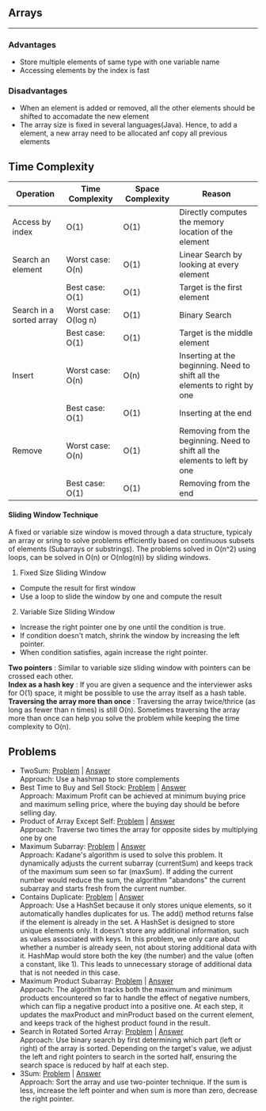 ## Arrays
---
### Advantages
- Store multiple elements of same type with one variable name
- Accessing elements by the index is fast

### Disadvantages
- When an element is added or removed, all the other elements should be shifted to accomadate the new element
- The array size is fixed in several languages(Java). Hence, to add a element, a new array need to be allocated anf copy all previous elements

## Time Complexity

| Operation                | Time Complexity      | Space Complexity | Reason                                                                     |
|--------------------------|----------------------|------------------|----------------------------------------------------------------------------|
| Access by index          | O(1)                 | O(1)             | Directly computes the memory location of the element                       |
| Search an element        | Worst case: O(n)     | O(1)             | Linear Search by looking at every element                                  |
|                          | Best case:  O(1)     | O(1)             | Target is the first element                                                | 
| Search in a sorted array | Worst case: O(log n) | O(1)             | Binary Search                                                              |
|                          | Best case:  O(1)     | O(1)             | Target is the middle element                                               | 
| Insert                   | Worst case: O(n)     | O(n)             | Inserting at the beginning. Need to shift all the elements to right by one |
|                          | Best case:  O(1)     | O(1)             | Inserting at the end                                                       |
| Remove                   | Worst case: O(n)     | O(1)             | Removing from the beginning. Need to shift all the elements to left by one |
|                          | Best case:  O(1)     | O(1)             | Removing from the end                                                      |

#### Sliding Window Technique

A fixed or variable size window is moved through a data structure, typicaly an array or sring to solve problems efficiently based on continuous subsets of elements (Subarrays or substrings).
The problems solved in O(n^2) using loops, can be solved in O(n) or O(nlog(n)) by sliding windows.

1) Fixed Size Sliding Window
  - Compute the result for first window
  - Use a loop to slide the window by one and compute the result
2) Variable Size Sliding Window
  - Increase the right pointer one by one until the condition is true.
  - If condition doesn't match, shrink the window by increasing the left pointer.
  - When condition satisfies, again increase the right pointer.

**Two pointers** : Similar to variable size sliding window with pointers can be crossed each other.   
**Index as a hash key** : If you are given a sequence and the interviewer asks for O(1) space, it might be possible to use the array itself as a hash table.  
**Traversing the array more than once** : Traversing the array twice/thrice (as long as fewer than n times) is still O(n). Sometimes traversing the array more than once can help you solve the problem while keeping the time complexity to O(n). 

## Problems
- TwoSum: [Problem](https://leetcode.com/problems/two-sum/description/) | [Answer](TwoSum.java)  
Approach: Use a hashmap to store complements
- Best Time to Buy and Sell Stock: [Problem](https://leetcode.com/problems/best-time-to-buy-and-sell-stock/description/) | [Answer](MaxProfit.java)   
Approach: Maximum Profit can be achieved at minimum buying price and maximum selling price, where the buying day should be before selling day.
- Product of Array Except Self: [Problem](https://leetcode.com/problems/product-of-array-except-self/description/) | [Answer](ProductOfArrayExceptSelf.java)  
Approach: Traverse two times the array for opposite sides by multiplying one by one
- Maximum Subarray: [Problem](https://leetcode.com/problems/maximum-subarray/description/) | [Answer](MaximumSubarray.java)  
Approach: Kadane's algorithm is used to solve this problem. 
It dynamically adjusts the current subarray (currentSum) and keeps track of the maximum sum seen so far (maxSum). 
If adding the current number would reduce the sum, the algorithm "abandons" the current subarray and starts fresh from the current number.
- Contains Duplicate: [Problem](https://leetcode.com/problems/contains-duplicate/description/) | [Answer](ContainsDuplicate.java)  
Approach: Use a HashSet because it only stores unique elements, so it automatically handles duplicates for us. The add() method returns false if the element is already in the set.
  A HashSet is designed to store unique elements only. It doesn’t store any additional information, such as values associated with keys. In this problem, we only care about whether a number is already seen, not about storing additional data with it.
  HashMap would store both the key (the number) and the value (often a constant, like 1). This leads to unnecessary storage of additional data that is not needed in this case.
- Maximum Product Subarray: [Problem](https://leetcode.com/problems/maximum-product-subarray/description/) | [Answer](MaximumProductSubarray.java)  
Approach: The algorithm tracks both the maximum and minimum products encountered so far to handle the effect of negative numbers, which can flip a negative product into a positive one. At each step, it updates the maxProduct and minProduct based on the current element, and keeps track of the highest product found in the result.
- Search in Rotated Sorted Array: [Problem](https://leetcode.com/problems/search-in-rotated-sorted-array/description/) | [Answer](SearchInRotatedSortedArray.java)  
Approach: Use binary search by first determining which part (left or right) of the array is sorted. Depending on the target's value, we adjust the left and right pointers to search in the sorted half, ensuring the search space is reduced by half at each step.
- 3Sum: [Problem](https://leetcode.com/problems/3sum/description/) | [Answer](ThreeSum.java)  
Approach: Sort the array and use two-pointer technique. If the sum is less, increase the left pointer and when sum is more than zero, decrease the right pointer.